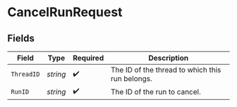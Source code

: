 # CancelRunRequest


## Fields

| Field                                           | Type                                            | Required                                        | Description                                     |
| ----------------------------------------------- | ----------------------------------------------- | ----------------------------------------------- | ----------------------------------------------- |
| `ThreadID`                                      | *string*                                        | :heavy_check_mark:                              | The ID of the thread to which this run belongs. |
| `RunID`                                         | *string*                                        | :heavy_check_mark:                              | The ID of the run to cancel.                    |